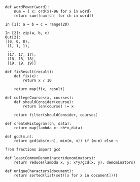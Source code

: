 <pre>
<code>def wordPower(word):
    num = { x: ord(x)-96 for x in word}
    return sum([num[ch] for ch in word])</code></pre>

<pre>
<code>In [1]: a = b = c = range(20)

In [2]: zip(a, b, c)
Out[2]: 
[(0, 0, 0),
 (1, 1, 1),
 ...
 (17, 17, 17),
 (18, 18, 18),
 (19, 19, 19)]</code></pre>

<pre>
<code>def fixResult(result):
    def fix(x):
        return x / 10

    return map(fix, result)</code></pre>

<pre>
<code>def collegeCourses(x, courses):
    def shouldConsider(course):
        return len(course) != x

    return filter(shouldConsider, courses)</code></pre>

<pre>
<code>def createHistogram(ch, data):
    return map(lambda x: ch*x,data)</code></pre>

<pre>
<code>def gcd(m,n):
    return gcd(abs(m-n), min(m, n)) if (m-n) else n</code></pre>

<pre>
<code>from fractions import gcd

def leastCommonDenominator(denominators):
    return reduce(lambda x, y: x*y/gcd(x, y), denominators)</code></pre>

<pre>
<code>def uniqueCharacters(document):
    return sorted(list(set([x for x in document])))</code></pre>

<p>&nbsp;</p>
